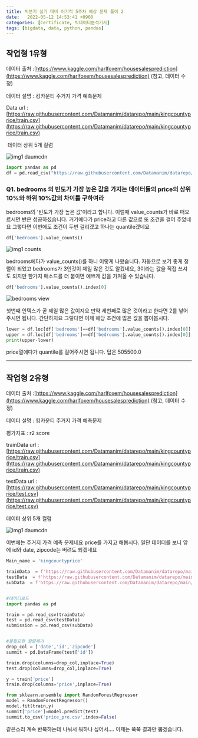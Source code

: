 ```yaml
---
title: 빅분기 실기 대비 이기적 5주차 예상 문제 풀이 2
date:   2022-05-12 14:53:41 +0900
categories: [Certificate, 빅데이터분석기사]
tags: [bigdata, data, python, pandas]
---
```


## 작업형 1유형

데이터 출처 :[https://www.kaggle.com/harlfoxem/housesalesprediction](https://www.kaggle.com/harlfoxem/housesalesprediction) (참고, 데이터 수정)

데이터 설명 : 킹카운티 주거지 가격 예측문제

Data url :[https://raw.githubusercontent.com/Datamanim/datarepo/main/kingcountyprice/train.csv](https://raw.githubusercontent.com/Datamanim/datarepo/main/kingcountyprice/train.csv)

​
데이터 상위 5개 컬럼

![img1 daumcdn](https://user-images.githubusercontent.com/85277660/210370148-71b6e26b-1613-4f98-ae10-10c6112f14a3.png)

```py
import pandas as pd
df = pd.read_csv("https://raw.githubusercontent.com/Datamanim/datarepo/main/kingcountyprice//train.csv")
```
### Q1. bedrooms 의 빈도가 가장 높은 값을 가지는 데이터들의 price의 상위 10%와 하위 10%값의 차이를 구하여라

bedrooms의 '빈도가 가장 높은 값'이라고 합니다. 이럴때 value_counts가 바로 떠오르시면 반은 성공하셨습니다. 거기에다가 price라고 다른 값으로 또 조건을 걸어 주었네요 그렇다면 이번에도 조건이 두번 걸리겠고 하나는 quantile겠네요

```py
df['bedrooms'].value_counts()
```

![img1 counts](https://user-images.githubusercontent.com/85277660/210370213-bb5bc4db-a395-443f-ba9f-81af60fdc561.png)

bedrooms에다가 value_counts()를 하니 이렇게 나왔습니다. 자동으로 보기 좋게 정렬이 되었고 bedrooms가 3인것이 제일 많은 것도 알겠네요, 3이라는 값을 직접 쓰셔도 되지만 한가지 매소드를 더 붙이면 예쁘게 값을 가져올 수 있습니다.

```py
df['bedrooms'].value_counts().index[0]
```

![bedrooms view](https://user-images.githubusercontent.com/85277660/210370253-0ebb24f8-45fb-4685-82be-4023eaf7b2c9.png)

첫번째 인덱스가 곧 제일 많은 값이지요 만약 세번째로 많은 것이라고 한다면 2를 넣어주시면 됩니다. 간단하지요 그렇다면 이제 해당 조건에 많은 값을 뽑아봅시다.

```py
lower = df.loc[df['bedrooms']==df['bedrooms'].value_counts().index[0]].price.quantile(0.1)
upper = df.loc[df['bedrooms']==df['bedrooms'].value_counts().index[0]].price.quantile(0.9)
print(upper-lower)
```
price열에다가 quantile를 걸어주시면 됩니다. 답은 505500.0

---

## 작업형 2유형
데이터 출처 :[https://www.kaggle.com/harlfoxem/housesalesprediction](https://www.kaggle.com/harlfoxem/housesalesprediction) (참고, 데이터 수정)

데이터 설명 : 킹카운티 주거지 가격 예측문제

​평가지표 : r2 score

trainData url : [https://raw.githubusercontent.com/Datamanim/datarepo/main/kingcountyprice/train.csv](https://raw.githubusercontent.com/Datamanim/datarepo/main/kingcountyprice/train.csv)

testData url : [https://raw.githubusercontent.com/Datamanim/datarepo/main/kingcountyprice/test.csv](https://raw.githubusercontent.com/Datamanim/datarepo/main/kingcountyprice/test.csv)

데이터 상위 5개 컬럼

![img1 daumcdn](https://user-images.githubusercontent.com/85277660/210370406-3972eb64-25e9-4006-a17b-ba86a8795979.png)


이번에는 주거지 가격 예측 문제네요 price를 가지고 해봅시다. 일단 데이터를 보니 앞에 id와 date, zipcode는 버려도 되겠네요

```py
Main_name = 'kingcountyprice'

trainData  = f'https://raw.githubusercontent.com/Datamanim/datarepo/main/{Main_name}/train.csv'
testData  = f'https://raw.githubusercontent.com/Datamanim/datarepo/main/{Main_name}/test.csv'
subData  = f'https://raw.githubusercontent.com/Datamanim/datarepo/main/{Main_name}/submission.csv'


#데이터로드
import pandas as pd

train = pd.read_csv(trainData)
test = pd.read_csv(testData)
submission = pd.read_csv(subData)


#불필요한 컬럼제거
drop_col = ['date','id','zipcode']
summit = pd.DataFrame(test['id'])

train.drop(columns=drop_col,inplace=True)
test.drop(columns=drop_col,inplace=True)

y = train['price']
train.drop(columns='price',inplace=True)

from sklearn.ensemble import RandomForestRegressor
model = RandomForestRegressor()
model.fit(train,y)
summit['price']=model.predict(test)
summit.to_csv('price_pre.csv',index=False)
```


같은소리 계속 반복하는데 나눠서 뭐하나 싶어서.... 이제는 쭉쭉 결과만 뽑겠습니다.